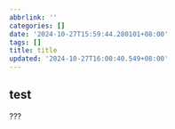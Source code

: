 ```yaml
---
abbrlink: ''
categories: []
date: '2024-10-27T15:59:44.280101+08:00'
tags: []
title: title
updated: '2024-10-27T16:00:40.549+08:00'
---
```

## test

???
